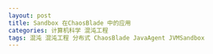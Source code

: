 ```yaml
---
layout: post
title: Sandbox 在ChaosBlade 中的应用
categories: 计算机科学 混沌工程 
tags: 混沌 混沌工程 分布式 ChaosBlade JavaAgent JVMSandbox 
---
```

